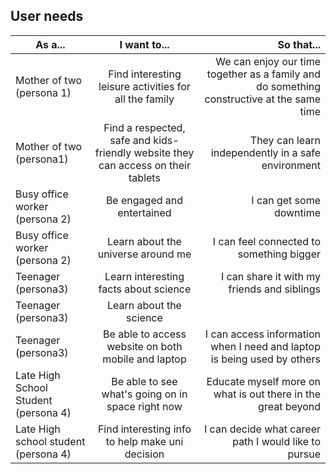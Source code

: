 ## User needs

|As a...   |   I want to...   |   So that...   |
|----------|:-------------:|------:|
|Mother of two (persona 1)   |Find interesting leisure activities for all the family   |We can enjoy our time together as a family and do something constructive at the same time   |
|Mother of two (persona1)   |Find a respected, safe and kids-friendly website they can access on their tablets   |They can learn independently in a safe environment   |
|Busy office worker (persona 2)   |Be engaged and entertained   |I can get some downtime   |
|Busy office worker (persona 2)   |Learn about the universe around me   |I can feel connected to something bigger   |
|Teenager (persona3)   |Learn interesting facts about science   |I can share it with my friends and siblings   |
|Teenager (persona3)   |Learn about the science   ||I am more prepared for my highers in the future   |
|Teenager (persona3)   |Be able to access website on both mobile and laptop   |I can access information when I need and laptop is being used by others   |
|Late High School Student  (persona 4)   |Be able to see what's going on in space right now   |Educate myself more on what is out there in the great beyond    |  
|Late High school student  (persona 4)   |Find interesting info to help make uni decision   |I can decide what career path I would like to pursue   |
































